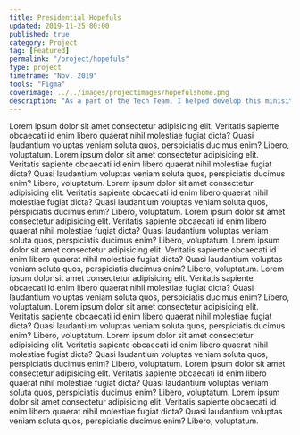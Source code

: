 ```yaml
---
title: Presidential Hopefuls
updated: 2019-11-25 00:00
published: true
category: Project
tag: [Featured]
permalink: "/project/hopefuls"
type: project
timeframe: "Nov. 2019"
tools: "Figma"
coverimage: ../../images/projectimages/hopefulshome.png
description: "As a part of the Tech Team, I helped develop this minisite showcasing The Yale Politic's features &amp; interviews conducted over the past years about the presidential candidates for the 2020 election."
---
```




Lorem ipsum dolor sit amet consectetur adipisicing elit. Veritatis sapiente obcaecati id enim libero quaerat nihil molestiae fugiat dicta? Quasi laudantium voluptas veniam soluta quos, perspiciatis ducimus enim? Libero, voluptatum.
Lorem ipsum dolor sit amet consectetur adipisicing elit. Veritatis sapiente obcaecati id enim libero quaerat nihil molestiae fugiat dicta? Quasi laudantium voluptas veniam soluta quos, perspiciatis ducimus enim? Libero, voluptatum.
Lorem ipsum dolor sit amet consectetur adipisicing elit. Veritatis sapiente obcaecati id enim libero quaerat nihil molestiae fugiat dicta? Quasi laudantium voluptas veniam soluta quos, perspiciatis ducimus enim? Libero, voluptatum.
Lorem ipsum dolor sit amet consectetur adipisicing elit. Veritatis sapiente obcaecati id enim libero quaerat nihil molestiae fugiat dicta? Quasi laudantium voluptas veniam soluta quos, perspiciatis ducimus enim? Libero, voluptatum.
Lorem ipsum dolor sit amet consectetur adipisicing elit. Veritatis sapiente obcaecati id enim libero quaerat nihil molestiae fugiat dicta? Quasi laudantium voluptas veniam soluta quos, perspiciatis ducimus enim? Libero, voluptatum.
Lorem ipsum dolor sit amet consectetur adipisicing elit. Veritatis sapiente obcaecati id enim libero quaerat nihil molestiae fugiat dicta? Quasi laudantium voluptas veniam soluta quos, perspiciatis ducimus enim? Libero, voluptatum.
Lorem ipsum dolor sit amet consectetur adipisicing elit. Veritatis sapiente obcaecati id enim libero quaerat nihil molestiae fugiat dicta? Quasi laudantium voluptas veniam soluta quos, perspiciatis ducimus enim? Libero, voluptatum.
Lorem ipsum dolor sit amet consectetur adipisicing elit. Veritatis sapiente obcaecati id enim libero quaerat nihil molestiae fugiat dicta? Quasi laudantium voluptas veniam soluta quos, perspiciatis ducimus enim? Libero, voluptatum.
Lorem ipsum dolor sit amet consectetur adipisicing elit. Veritatis sapiente obcaecati id enim libero quaerat nihil molestiae fugiat dicta? Quasi laudantium voluptas veniam soluta quos, perspiciatis ducimus enim? Libero, voluptatum.
Lorem ipsum dolor sit amet consectetur adipisicing elit. Veritatis sapiente obcaecati id enim libero quaerat nihil molestiae fugiat dicta? Quasi laudantium voluptas veniam soluta quos, perspiciatis ducimus enim? Libero, voluptatum.
